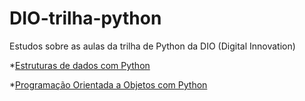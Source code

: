 # DIO-trilha-python

Estudos sobre as aulas da trilha de Python da DIO (Digital Innovation)

*[Estruturas de dados com Python](https://github.com/wca01/DIO-trilha-python/tree/main/Estruturas%20de%20dados%20com%20python)


*[Programação Orientada a Objetos com Python](https://github.com/wca01/DIO-trilha-python/tree/main/Programa%C3%A7%C3%A3o%20Orientada%20a%20Objetos%20com%20Python)


